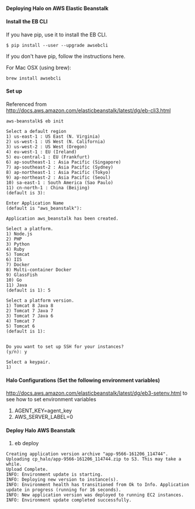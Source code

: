 #### Deploying Halo on AWS Elastic Beanstalk

#### Install the EB CLI

If you have pip, use it to install the EB CLI.

    $ pip install --user --upgrade awsebcli

If you don't have pip, follow the instructions here.

For Mac OSX (using brew):

    brew install awsebcli
    
#### Set up 
Referenced from http://docs.aws.amazon.com/elasticbeanstalk/latest/dg/eb-cli3.html

```
aws-beanstalk$ eb init

Select a default region
1) us-east-1 : US East (N. Virginia)
2) us-west-1 : US West (N. California)
3) us-west-2 : US West (Oregon)
4) eu-west-1 : EU (Ireland)
5) eu-central-1 : EU (Frankfurt)
6) ap-southeast-1 : Asia Pacific (Singapore)
7) ap-southeast-2 : Asia Pacific (Sydney)
8) ap-northeast-1 : Asia Pacific (Tokyo)
9) ap-northeast-2 : Asia Pacific (Seoul)
10) sa-east-1 : South America (Sao Paulo)
11) cn-north-1 : China (Beijing)
(default is 3):

Enter Application Name
(default is "aws_beanstalk"):

Application aws_beanstalk has been created.

Select a platform.
1) Node.js
2) PHP
3) Python
4) Ruby
5) Tomcat
6) IIS
7) Docker
8) Multi-container Docker
9) GlassFish
10) Go
11) Java
(default is 1): 5

Select a platform version.
1) Tomcat 8 Java 8
2) Tomcat 7 Java 7
3) Tomcat 7 Java 6
4) Tomcat 7
5) Tomcat 6
(default is 1):


Do you want to set up SSH for your instances?
(y/n): y

Select a keypair.
1)
```

#### Halo Configurations (Set the following environment variables)
http://docs.aws.amazon.com/elasticbeanstalk/latest/dg/eb3-setenv.html to see how to set environment variables

1. AGENT_KEY=agent_key
2. AWS_SERVER_LABEL=0

#### Deploy Halo AWS Beanstalk

1. eb deploy

```
Creating application version archive "app-9566-161206_114744".
Uploading cp_halo/app-9566-161206_114744.zip to S3. This may take a while.
Upload Complete.
INFO: Environment update is starting.
INFO: Deploying new version to instance(s).
INFO: Environment health has transitioned from Ok to Info. Application update in progress (running for 16 seconds).
INFO: New application version was deployed to running EC2 instances.
INFO: Environment update completed successfully.
```

<!---

#CPTAGS:community-supported deployment
#TBICON:images/partner-supported.png

-->
